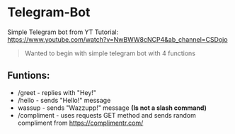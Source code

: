 # Telegram-Bot

Simple Telegram bot from YT Tutorial: </br>
https://www.youtube.com/watch?v=NwBWW8cNCP4&ab_channel=CSDojo </br>

> Wanted to begin with simple telegram bot with 4 functions

## Funtions:
- /greet - replies with "Hey!"
- /hello - sends "Hello!" message
- wassup - sends "Wazzupp!" message **(Is not a slash command)**
- /compliment - uses requests GET method and sends random compliment from https://complimentr.com/
